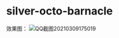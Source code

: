 # silver-octo-barnacle
效果图：
![QQ截图20210309175019](https://user-images.githubusercontent.com/70384877/110457238-62f56100-8105-11eb-8617-b5a4568ed671.png)
